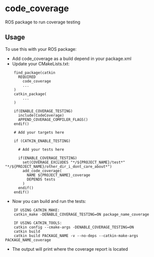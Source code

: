 # code_coverage

ROS package to run coverage testing

## Usage
To use this with your ROS package:

 * Add code_coverage as a build depend in your package.xml
 * Update your CMakeLists.txt:
```
    find_package(catkin
      REQUIRED
        code_coverage
        ...
    )
    catkin_package(
        ...
    )

    if(ENABLE_COVERAGE_TESTING)
      include(CodeCoverage)
      APPEND_COVERAGE_COMPILER_FLAGS()
    endif()

    # Add your targets here

    if (CATKIN_ENABLE_TESTING)
      
      # Add your tests here

      if(ENABLE_COVERAGE_TESTING)
        set(COVERAGE_EXCLUDES "*/${PROJECT_NAME}/test*" "*/${PROJECT_NAME}/other_dir_i_dont_care_about*")
        add_code_coverage(
          NAME ${PROJECT_NAME}_coverage
          DEPENDS tests
        )
      endif()
    endif()
```
 * Now you can build and run the tests:
```
    IF USING CATKIN_MAKE:
    catkin_make -DENABLE_COVERAGE_TESTING=ON package_name_coverage
    
    IF USING CATKIN_TOOLS:
    catkin config --cmake-args -DENABLE_COVERAGE_TESTING=ON
    catkin build
    catkin build PACKAGE_NAME -v --no-deps --catkin-make-args PACKAGE_NAME_coverage 
```

 * The output will print where the coverage report is located
